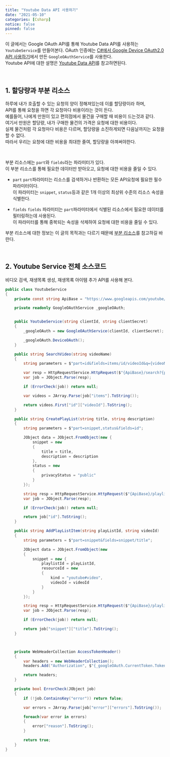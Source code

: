 ```yaml
---
title: "Youtube Data API 사용하기"
date: "2021-05-10"
categories: [Csharp]
notice: false
pinned: false
---
```


이 글에서는 Google OAuth API를 통해 Youtube Data API를 사용하는 `YoutubeService`를 만들어본다. 
OAuth 인증에는 [C#에서 Google Device OAuth2.0 API 사용하기](./2021-05-09-Google-Device-OAuth2.0-API-in-Csharp.md)에서 만든 `GoogleOAuthService`를 사용한다.  
Youtube API에 대한 설명은 [Youtube Data API](https://developers.google.com/youtube/v3/getting-started)를 참고하면된다.

<br/>

## 1. 할당량과 부분 리소스

하루에 내가 호출할 수 있는 요청의 양이 정해져있는데 이를 할당량이라 하며,  
API를 통해 요청을 하면 각 요청마다 비용이라는 것이 든다.  
예를들어, 나에게 만원이 있고 편의점에서 물건을 구매할 때 비용이 드는것과 같다.  
여기서 만원은 할당량, 내가 구매한 물건의 가격은 요청에 대한 비용이다.  
실제 물건처럼 각 요청마다 비용은 다르며, 할당량을 소진하게되면 다음날까지는 요청을 할 수 없다.  
따라서 우리는 요청에 대한 비용을 최대한 줄여, 할당량을 아껴써야한다.  

<br/>

부분 리소스에는 `part`와 `fields`라는 파라미터가 있다.  
이 부분 리소스를 통해 필요한 데이터만 받아오고, 요청에 대한 비용을 줄일 수 있다.  

-   `part`
    `part`파라미터는 리소스를 검색하거나 반환하는 모든 API요청에 필요한 필수 파라미터이다.  
    이 파라미터는 `snippet`, `status`등과 같은 1개 이상의 최상위 수준의 리소스 속성을 식별한다.  

-   `fields`
    `fields` 파라미터는 `part`파라미터에서 식별된 리소스에서 필요한 데이터를 필터링하는데 사용된다.  
    이 파라미터를 통해 중복되는 속성을 삭제하여 요청에 대한 비용을 줄일 수 있다.  

부분 리소스에 대한 정보는 이 글의 목적과는 다르기 때문에 [부분 리소스](https://developers.google.com/youtube/v3/getting-started#partial)를 참고하길 바란다.  

<br/>

## 2. Youtube Service 전체 소스코드
비디오 검색, 재생목록 생성, 재생목록 아이템 추가 API를 사용해 본다.

```cs
public class YoutubeService
{
    private const string ApiBase = "https://www.googleapis.com/youtube/v3";

    private readonly GoogleOAuthService _googleOAuth;


    public YoutubeService(string clientId, string clientSecret)
    {
        _googleOAuth = new GoogleOAuthService(clientId, clientSecret);

        _googleOAuth.DeviceOAuth();
    }

    public string SearchVideo(string videoName)
    {
        string parameters = $"part=id&fields=items/id/videoId&q={videoName}";

        var resp = HttpRequestService.HttpRequest($"{ApiBase}/search?{parameters}", "", AccessTokenHeader());
        var job = JObject.Parse(resp);

        if (ErrorCheck(job)) return null;

        var videos = JArray.Parse(job["items"].ToString());

        return videos.First["id"]["videoId"].ToString();
    }

    public string CreatePlayList(string title, string description)
    {
        string parameters = $"part=snippet,status&fields=id";

        JObject data = JObject.FromObject(new {
            snippet = new
            {
                title = title,
                description = description
            },
            status = new
            {
                privacyStatus = "public"
            }
        });

        string resp = HttpRequestService.HttpRequest($"{ApiBase}/playlists?{parameters}", data.ToString(), AccessTokenHeader(), "application/json");
        var job = JObject.Parse(resp);

        if (ErrorCheck(job)) return null;

        return job["id"].ToString();
    }

    public string AddPlayListItem(string playListId, string videoId)
    {
        string parameters = $"part=snippet&fields=snippet/title";

        JObject data = JObject.FromObject(new
        {
            snippet = new {
                playlistId = playListId,
                resourceId = new
                {
                    kind = "youtube#video",
                    videoId = videoId
                }
            }
        });

        string resp = HttpRequestService.HttpRequest($"{ApiBase}/playlistItems?{parameters}", data.ToString(), AccessTokenHeader(), "application/json");
        var job = JObject.Parse(resp);

        if (ErrorCheck(job)) return null;

        return job["snippet"]["title"].ToString();
    }



    private WebHeaderCollection AccessTokenHeader()
    {
        var headers = new WebHeaderCollection();
        headers.Add("Authorization", $"{_googleOAuth.CurrentToken.Token_Type} {_googleOAuth.CurrentToken.Access_Token}");

        return headers;
    }

    private bool ErrorCheck(JObject job)
    {
        if (!job.ContainsKey("error")) return false;

        var errors = JArray.Parse(job["error"]["errors"].ToString());

        foreach(var error in errors)
        {
            error["reason"].ToString();
        }

        return true;
    }
}
```